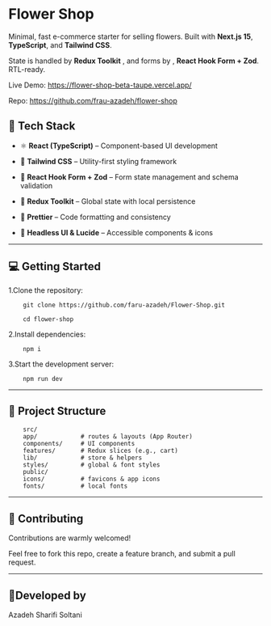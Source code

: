 # Flower Shop

Minimal, fast e-commerce starter for selling flowers. Built with **Next.js 15**, **TypeScript**, and **Tailwind CSS**. 

State is handled by **Redux Toolkit** , and forms by , **React Hook Form + Zod**. RTL-ready.

Live Demo: https://flower-shop-beta-taupe.vercel.app/

Repo: https://github.com/frau-azadeh/flower-shop

## 🚀 Tech Stack

- ⚛️ **React (TypeScript)** – Component-based UI development

- 💨 **Tailwind CSS** – Utility-first styling framework

- 🧩 **React Hook Form + Zod** – Form state management and schema validation

- 🎯 **Redux Toolkit** – Global state with local persistence

- 🧼 **Prettier** – Code formatting and consistency

- 🧱 **Headless UI & Lucide** – Accessible components & icons

---

## 💻 Getting Started

1.Clone the repository:

        git clone https://github.com/faru-azadeh/Flower-Shop.git

        cd flower-shop

2.Install dependencies:

        npm i

3.Start the development server:

        npm run dev
--- 

## 📁 Project Structure

```
    src/
    app/            # routes & layouts (App Router)
    components/     # UI components
    features/       # Redux slices (e.g., cart)
    lib/            # store & helpers
    styles/         # global & font styles
    public/
    icons/          # favicons & app icons
    fonts/          # local fonts

```
---

## 🤝 Contributing
Contributions are warmly welcomed!

Feel free to fork this repo, create a feature branch, and submit a pull request.

---

## 🌻Developed by
Azadeh Sharifi Soltani